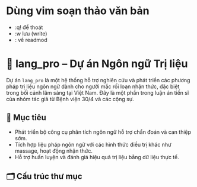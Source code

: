 # Dùng vim soạn thảo văn bản
- :q! để thoát
- :w lưu (write)
- : về readmod
# 🧠 lang_pro – Dự án Ngôn ngữ Trị liệu

Dự án `lang_pro` là một hệ thống hỗ trợ nghiên cứu và phát triển các phương pháp trị liệu ngôn ngữ dành cho người mắc rối loạn nhận thức, đặc biệt trong bối cảnh lâm sàng tại Việt Nam. Đây là một phần trong luận án tiến sĩ của nhóm tác giả từ Bệnh viện 30/4 và các cộng sự.

## 📌 Mục tiêu

- Phát triển bộ công cụ phân tích ngôn ngữ hỗ trợ chẩn đoán và can thiệp sớm.
- Tích hợp liệu pháp ngôn ngữ với các hình thức điều trị khác như massage, hoạt động nhận thức.
- Hỗ trợ huấn luyện và đánh giá hiệu quả trị liệu bằng dữ liệu thực tế.

## 🗂 Cấu trúc thư mục

